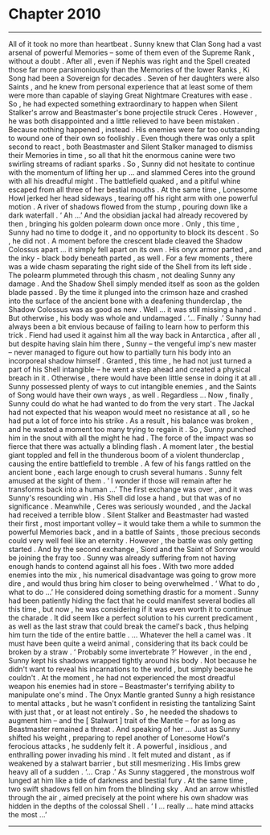 
# Chapter 2010


---

All of it took no more than heartbeat .
Sunny knew that Clan Song had a vast arsenal of powerful Memories – some of them even of the Supreme Rank , without a doubt . After all , even if Nephis was right and the Spell created those far more parsimoniously than the Memories of the lower Ranks , Ki Song had been a Sovereign for decades .
Seven of her daughters were also Saints , and he knew from personal experience that at least some of them were more than capable of slaying Great Nightmare Creatures with ease .
So , he had expected something extraordinary to happen when Silent Stalker's arrow and Beastmaster's bone projectile struck Ceres .
However , he was both disappointed and a little relieved to have been mistaken .
Because nothing happened , instead .
His enemies were far too outstanding to wound one of their own so foolishly . Even though there was only a split second to react , both Beastmaster and Silent Stalker managed to dismiss their Memories in time , so all that hit the enormous canine were two swirling streams of radiant sparks .
So , Sunny did not hesitate to continue with the momentum of lifting her up ... and slammed Ceres into the ground with all his dreadful might .
The battlefield quaked , and a pitiful whine escaped from all three of her bestial mouths .
At the same time , Lonesome Howl jerked her head sideways , tearing off his right arm with one powerful motion . A river of shadows flowed from the stump , pouring down like a dark waterfall .
‘ Ah …’
And the obsidian jackal had already recovered by then , bringing his golden polearm down once more .
Only , this time , Sunny had no time to dodge it , and no opportunity to block its descent .
So , he did not .
A moment before the crescent blade cleaved the Shadow Colossus apart ... it simply fell apart on its own .
His onyx armor parted , and the inky - black body beneath parted , as well . For a few moments , there was a wide chasm separating the right side of the Shell from its left side .
The polearm plummeted through this chasm , not dealing Sunny any damage .
And the Shadow Shell simply mended itself as soon as the golden blade passed .
By the time it plunged into the crimson haze and crashed into the surface of the ancient bone with a deafening thunderclap , the Shadow Colossus was as good as new .
Well ... it was still missing a hand . But otherwise , his body was whole and undamaged .
‘... Finally .’
Sunny had always been a bit envious because of failing to learn how to perform this trick . Fiend had used it against him all the way back in Antarctica , after all , but despite having slain him there , Sunny – the vengeful imp's new master – never managed to figure out how to partially turn his body into an incorporeal shadow himself .
Granted , this time , he had not just turned a part of his Shell intangible – he went a step ahead and created a physical breach in it . Otherwise , there would have been little sense in doing it at all .
Sunny possessed plenty of ways to cut intangible enemies , and the Saints of Song would have their own ways , as well .
Regardless ...
Now , finally , Sunny could do what he had wanted to do from the very start .
The Jackal had not expected that his weapon would meet no resistance at all , so he had put a lot of force into his strike . As a result , his balance was broken , and he wasted a moment too many trying to regain it .
So , Sunny punched him in the snout with all the might he had .
The force of the impact was so fierce that there was actually a blinding flash . A moment later , the bestial giant toppled and fell in the thunderous boom of a violent thunderclap , causing the entire battlefield to tremble .
A few of his fangs rattled on the ancient bone , each large enough to crush several humans .
Sunny felt amused at the sight of them .
‘ I wonder if those will remain after he transforms back into a human …’
The first exchange was over , and it was Sunny's resounding win .
His Shell did lose a hand , but that was of no significance . Meanwhile , Ceres was seriously wounded , and the Jackal had received a terrible blow . Silent Stalker and Beastmaster had wasted their first , most important volley – it would take them a while to summon the powerful Memories back , and in a battle of Saints , those precious seconds could very well feel like an eternity .
However , the battle was only getting started .
And by the second exchange , Siord and the Saint of Sorrow would be joining the fray too .
Sunny was already suffering from not having enough hands to contend against all his foes . With two more added enemies into the mix , his numerical disadvantage was going to grow more dire , and would thus bring him closer to being overwhelmed .
‘ What to do , what to do …’
He considered doing something drastic for a moment .
Sunny had been patiently hiding the fact that he could manifest several bodies all this time , but now , he was considering if it was even worth it to continue the charade . It did seem like a perfect solution to his current predicament , as well as the last straw that could break the camel's back , thus helping him turn the tide of the entire battle .
… Whatever the hell a camel was .
It must have been quite a weird animal , considering that its back could be broken by a straw .
‘ Probably some invertebrate ?’
However , in the end , Sunny kept his shadows wrapped tightly around his body .
Not because he didn't want to reveal his incarnations to the world , but simply because he couldn't .
At the moment , he had not experienced the most dreadful weapon his enemies had in store – Beastmaster's terrifying ability to manipulate one's mind .
The Onyx Mantle granted Sunny a high resistance to mental attacks , but he wasn't confident in resisting the tantalizing Saint with just that , or at least not entirely .
So , he needed the shadows to augment him – and the [ Stalwart ] trait of the Mantle – for as long as Beastmaster remained a threat .
And speaking of her ...
Just as Sunny shifted his weight , preparing to repel another of Lonesome Howl's ferocious attacks , he suddenly felt it .
A powerful , insidious , and enthralling power invading his mind .
It felt muted and distant , as if weakened by a stalwart barrier , but still mesmerizing .
His limbs grew heavy all of a sudden .
‘... Crap .’
As Sunny staggered , the monstrous wolf lunged at him like a tide of darkness and bestial fury .
At the same time , two swift shadows fell on him from the blinding sky .
And an arrow whistled through the air , aimed precisely at the point where his own shadow was hidden in the depths of the colossal Shell .
‘ I ... really ... hate mind attacks the most …’

---

